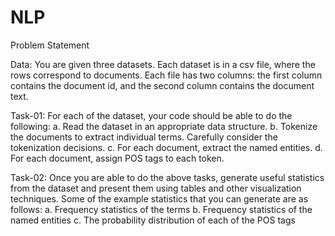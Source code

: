 # NLP
Problem Statement


Data: You are given three datasets. Each dataset is in a csv file, where the rows correspond to
documents. Each file has two columns: the first column contains the document id, and the
second column contains the document text.


Task-01: For each of the dataset, your code should be able to do the following:
a. Read the dataset in an appropriate data structure.
b. Tokenize the documents to extract individual terms. Carefully consider the tokenization
decisions.
c. For each document, extract the named entities.
d. For each document, assign POS tags to each token.


Task-02: Once you are able to do the above tasks, generate useful statistics from the dataset
and present them using tables and other visualization techniques. Some of the example
statistics that you can generate are as follows:
a. Frequency statistics of the terms
b. Frequency statistics of the named entities
c. The probability distribution of each of the POS tags
